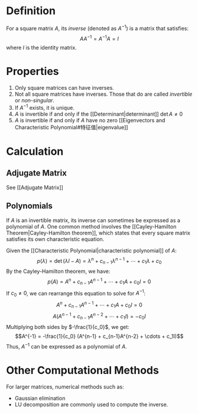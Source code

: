 # Definition
For a square matrix $A$, its *inverse* (denoted as $A^{-1}$) is a matrix that satisfies:
$$AA^{-1} = A^{-1}A = I$$
where $I$ is the identity matrix. 
# Properties
1. Only square matrices can have inverses.
2. Not all square matrices have inverses. Those that do are called *invertible* or *non-singular*.
3. If $A^{-1}$ exists, it is unique.
4. $A$ is invertible if and only if the [[Determinant|determinant]] $\det{A} \neq0$
5. $A$ is invertible if and only if $A$ have no zero [[Eigenvectors and Characteristic Polynomial#特征值|eigenvalue]]
# Calculation
## Adjugate Matrix
See [[Adjugate Matrix]]
## Polynomials
If $A$ is an invertible matrix, its inverse can sometimes be expressed as a polynomial of $A$. One common method involves the [[Cayley-Hamilton Theorem|Cayley-Hamilton theorem]], which states that every square matrix satisfies its own characteristic equation.

Given the [[Characteristic Polynomial|characteristic polynomial]] of $A$:
$$p(\lambda) = \det(\lambda I - A) = \lambda^n + c_{n-1}\lambda^{n-1} + \cdots + c_1\lambda + c_0$$
By the Cayley-Hamilton theorem, we have:
$$p(A) = A^n + c_{n-1}A^{n-1} + \cdots + c_1A + c_0I = 0$$
If $c_0 \neq 0$, we can rearrange this equation to solve for $A^{-1}$:
$$A^n + c_{n-1}A^{n-1} + \cdots + c_1A + c_0I = 0$$
$$A(A^{n-1} + c_{n-1}A^{n-2} + \cdots + c_1I) = -c_0I$$
Multiplying both sides by $-\frac{1}{c_0}$, we get:
$$A^{-1} = -\frac{1}{c_0} (A^{n-1} + c_{n-1}A^{n-2} + \cdots + c_1I)$$
Thus, $A^{-1}$ can be expressed as a polynomial of $A$.
# Other Computational Methods
For larger matrices, numerical methods such as:
- Gaussian elimination
- LU decomposition
are commonly used to compute the inverse.


